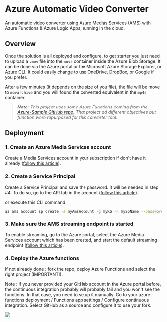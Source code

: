 # Azure Automatic Video Converter

An automatic video converter using Azure Medias Services (AMS) with Azure Functions & Azure Logic Apps, running in the cloud.


## Overview

Once the solution is all deployed and configure, to get starter you just need to upload a `.mov` file into the `movs` container inside the Azure Blob Storage. It can be done via the Azure portal or the Microsoft Azure Storage Explorer, or Azure CLI. It could easily change to use OneDrive, DropBox, or Google if you prefer.

After a few minutes (it depends on the size of you file), the file will be move to `movarchive` and you will found the converted equivalent in the `mp4s` container.

> ***Note:** This project uses some Azure Functions coming from the [Azure-Sample GitHub repo](https://github.com/Azure-Samples/media-services-v3-dotnet-core-functions-integration). That project ad different objectives but function were repurposed for this converter tool.*

## Deployment

### 1. Create an Azure Media Services account

Create a Media Services account in your subscription if don't have it already ([follow this article](https://docs.microsoft.com/en-us/azure/media-services/previous/media-services-portal-create-account)).


### 2. Create a Service Principal

Create a Service Principal and save the password. It will be needed in step #4. To do so, go to the API tab in the account ([follow this article](https://docs.microsoft.com/en-us/azure/media-services/media-services-portal-get-started-with-aad#service-principal-authentication)).

or execute this CLI command

```bash
az ams account sp create -a myAmsAccount -g myRG -n mySpName --password mySecret --role Owner
```

### 3. Make sure the AMS streaming endpoint is started

To enable streaming, go to the Azure portal, select the Azure Media Services account which has been created, and start the default streaming endpoint ([follow this article](https://docs.microsoft.com/en-us/azure/media-services/previous/media-services-portal-vod-get-started#start-the-streaming-endpoint)).


### 4. Deploy the Azure functions

If not already done : fork the repo, deploy Azure Functions and select the right project (IMPORTANT!).

Note : if you never provided your GitHub account in the Azure portal before, the continuous integration probably will probably fail and you won't see the functions. In that case, you need to setup it manually. Go to your azure functions deployment / Functions app settings / Configure continuous integration. Select GitHub as a source and configure it to use your fork.

<a href="https://portal.azure.com/#create/Microsoft.Template/uri/https%3A%2F%2Fraw.githubusercontent.com%2FFBoucher%2FAzure-Automatic-Video-Converter%2Fmaster%2Fdeployment%2Fazuredeploy.json" target="_blank"><img src="http://azuredeploy.net/deploybutton.png"/></a> 


